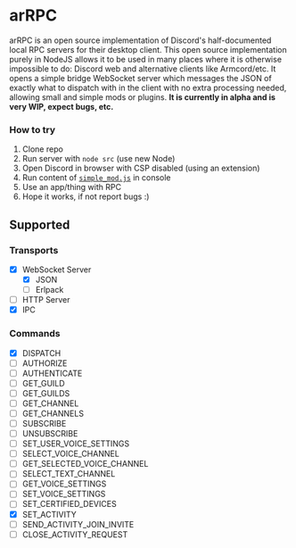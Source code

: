 # arRPC

arRPC is an open source implementation of Discord's half-documented local RPC servers for their desktop client. This open source implementation purely in NodeJS allows it to be used in many places where it is otherwise impossible to do: Discord web and alternative clients like Armcord/etc. It opens a simple bridge WebSocket server which messages the JSON of exactly what to dispatch with in the client with no extra processing needed, allowing small and simple mods or plugins. **It is currently in alpha and is very WIP, expect bugs, etc.**

### How to try

1. Clone repo
2. Run server with `node src` (use new Node)
3. Open Discord in browser with CSP disabled (using an extension)
4. Run content of [`simple_mod.js`](simple_mod.js) in console
5. Use an app/thing with RPC
6. Hope it works, if not report bugs :)

## Supported

### Transports

-   [x] WebSocket Server
    -   [x] JSON
    -   [ ] Erlpack
-   [ ] HTTP Server
-   [x] IPC

### Commands

-   [x] DISPATCH
-   [ ] AUTHORIZE
-   [ ] AUTHENTICATE
-   [ ] GET_GUILD
-   [ ] GET_GUILDS
-   [ ] GET_CHANNEL
-   [ ] GET_CHANNELS
-   [ ] SUBSCRIBE
-   [ ] UNSUBSCRIBE
-   [ ] SET_USER_VOICE_SETTINGS
-   [ ] SELECT_VOICE_CHANNEL
-   [ ] GET_SELECTED_VOICE_CHANNEL
-   [ ] SELECT_TEXT_CHANNEL
-   [ ] GET_VOICE_SETTINGS
-   [ ] SET_VOICE_SETTINGS
-   [ ] SET_CERTIFIED_DEVICES
-   [x] SET_ACTIVITY
-   [ ] SEND_ACTIVITY_JOIN_INVITE
-   [ ] CLOSE_ACTIVITY_REQUEST
